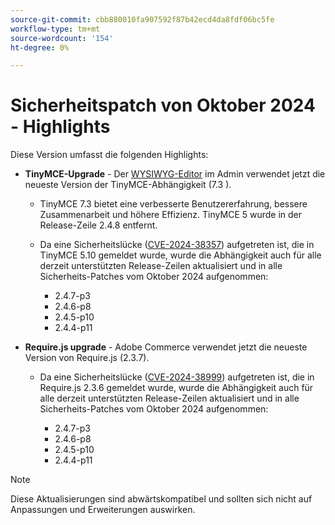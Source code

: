 ```yaml
---
source-git-commit: cbb880010fa907592f87b42ecd4da8fdf06bc5fe
workflow-type: tm+mt
source-wordcount: '154'
ht-degree: 0%

---
```

# Sicherheitspatch von Oktober 2024 - Highlights

Diese Version umfasst die folgenden Highlights:

* **TinyMCE-Upgrade** - Der [WYSIWYG-Editor](https://experienceleague.adobe.com/en/docs/commerce-admin/content-design/wysiwyg/editor) im Admin verwendet jetzt die neueste Version der TinyMCE-Abhängigkeit (7.3 &#x200B;).

   * TinyMCE 7.3 bietet eine verbesserte Benutzererfahrung, bessere Zusammenarbeit und höhere Effizienz. TinyMCE 5 wurde in der Release-Zeile 2.4.8 entfernt. &#x200B;

   * Da eine Sicherheitslücke ([CVE-2024-38357](https://nvd.nist.gov/vuln/detail/CVE-2024-38357)) aufgetreten ist, die in TinyMCE 5.10 gemeldet wurde, wurde die Abhängigkeit auch für alle derzeit unterstützten Release-Zeilen aktualisiert und in alle Sicherheits-Patches vom Oktober 2024 aufgenommen:

      * 2.4.7-p3
      * 2.4.6-p8
      * 2.4.5-p10
      * 2.4.4-p11

* **Require.js upgrade** - Adobe Commerce verwendet jetzt die neueste Version von Require.js (2.3.7).

   * Da eine Sicherheitslücke ([CVE-2024-38999](https://nvd.nist.gov/vuln/detail/CVE-2024-38999)) aufgetreten ist, die in Require.js 2.3.6 gemeldet wurde, wurde die Abhängigkeit auch für alle derzeit unterstützten Release-Zeilen aktualisiert und in alle Sicherheits-Patches vom Oktober 2024 aufgenommen:

      * 2.4.7-p3
      * 2.4.6-p8
      * 2.4.5-p10
      * 2.4.4-p11

>[!NOTE]
>
>Diese Aktualisierungen sind abwärtskompatibel und sollten sich nicht auf Anpassungen und Erweiterungen auswirken. &#x200B;
